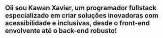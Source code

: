 ## Oii sou Kawan Xavier, um programador fullstack especializado em criar soluções inovadoras com acessibilidade e inclusivas, desde o front-end envolvente até o back-end robusto!
